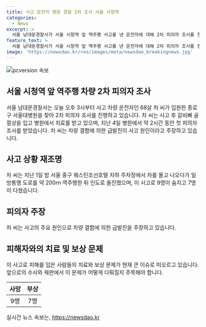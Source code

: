```yaml
---
title: 사고 운전자 병원 경찰 2차 조사 서울 시청역
categories:
  - News
excerpt: >
  서울 남대문경찰서가 서울 시청역 앞 역주행 사고를 낸 운전자에 대해 2차 피의자 조사를 진행 중입니다. 사고 차량 운전자인 68살 차 씨는 입원 중이며, 병원에서 2차 피의자 조사를 받고 있습니다. 차 씨는 차량 결함에 의한 급발진이 사고 원인이라 주장하고 있습니다. 사고는 지난 1일 밤 서울 중구에서 발생하여 9명이 사망하고 7명이 다쳤습니다.
feature_text: >
  서울 남대문경찰서가 서울 시청역 앞 역주행 사고를 낸 운전자에 대해 2차 피의자 조사를 진행 중입니다. 사고 차량 운전자인 68살 차 씨는 입원 중이며, 병원에서 2차 피의자 조사를 받고 있습니다. 차 씨는 차량 결함에 의한 급발진이 사고 원인이라 주장하고 있습니다. 사고는 지난 1일 밤 서울 중구에서 발생하여 9명이 사망하고 7명이 다쳤습니다.
image: 'https://newsdao.kr/res/images/meta/newsdao_breakingnews.jpg'
---
```


<p><img src="https://newsdao.kr/res/images/meta/newsdao_breakingnews.jpg" alt="pcversion 속보" /></p>

<h2 data-ke-size="size26">서울 시청역 앞 역주행 차량 2차 피의자 조사</h2>

<p data-ke-size="size16">서울 남대문경찰서는 오늘 오후 3시부터 사고 차량 운전자인 68살 차 씨가 입원한 종로구 서울대병원을 찾아 2차 피의자 조사를 진행하고 있습니다. 차 씨는 사고 후 갈비뼈 골절상을 입고 병원에서 치료를 받고 있으며, 지난 4일 병원에서 약 2시간 동안 첫 피의자 조사를 받았습니다. 차 씨는 차량 결함에 의한 급발진이 사고 원인이라고 주장하고 있습니다.</p>

<h2 data-ke-size="size26">사고 상황 재조명</h2>

<p data-ke-size="size16">차 씨는 지난 1일 밤 서울 중구 웨스틴조선호텔 지하 주차장에서 차를 몰고 나오다가 일방통행 도로를 약 200ｍ 역주행한 뒤 인도로 돌진했으며, 이 사고로 9명이 숨지고 7명이 다쳤습니다.</p>

<h2 data-ke-size="size26">피의자 주장</h2>

<p data-ke-size="size16">차 씨는 사고의 주요 원인으로 차량 결함에 의한 급발진을 주장하고 있습니다.</p>

<h2 data-ke-size="size26">피해자와의 치료 및 보상 문제</h2>

<p data-ke-size="size16">이 사고로 피해를 입은 사람들의 치료와 보상 문제가 현재 큰 이슈로 떠오르고 있습니다. 앞으로의 수사와 재판에서 이 문제가 어떻게 다뤄질지 주목해야 합니다.</p>

<table>
    <thead>
        <tr>
            <th><b>사망</b></th>
            <th><b>부상</b></th>
        </tr>
    </thead>
    <tbody>
        <tr>
            <td style="text-align: center; height: 17px;">9명</td>
            <td style="text-align: center; height: 17px;">7명</td>
        </tr>
    </tbody>
</table>
실시간 뉴스 속보는, <a href="https://newsdao.kr" rel="dofollow">https://newsdao.kr</a>


